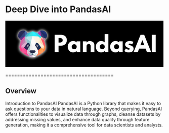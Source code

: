 # Deep Dive into PandasAI

![PandasAI](/NLP/Figures/logo.png)

=====================================

## Overview

Introduction to PandasAI
PandasAI is a Python library that makes it easy to ask questions to your data in natural language.
Beyond querying, PandasAI offers functionalities to visualize data through graphs, cleanse datasets by addressing missing values, and enhance data quality through feature generation, making it a comprehensive tool for data scientists and analysts.

